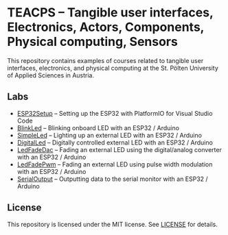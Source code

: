 # TEACPS – Tangible user interfaces, Electronics, Actors, Components, Physical computing, Sensors

This repository contains examples of courses related to tangible user interfaces, electronics, and physical computing at the St. Pölten University of Applied Sciences in Austria.

## Labs

- [ESP32Setup](ESP32Setup/README.md) – Setting up the ESP32 with PlatformIO for Visual Studio Code
- [BlinkLed](BlinkLed/README.md) – Blinking onboard LED with an ESP32 / Arduino
- [SimpleLed](SimpleLed/README.md) – Lighting up an external LED with an ESP32 / Arduino
- [DigitalLed](DigitalLed/README.md) – Digitally controlled external LED with an ESP32 / Arduino
- [LedFadeDac](LedFadeDac/README.md) – Fading an external LED using the digital/analog converter with an ESP32 / Arduino
- [LedFadePwm](LedFadePwm/README.md) – Fading an external LED using pulse width modulation with an ESP32 / Arduino
- [SerialOutput](SerialOutput/README.md) – Outputting data to the serial monitor with an ESP32 / Arduino

## License

This repository is licensed under the MIT license. See [LICENSE](LICENSE) for details.
